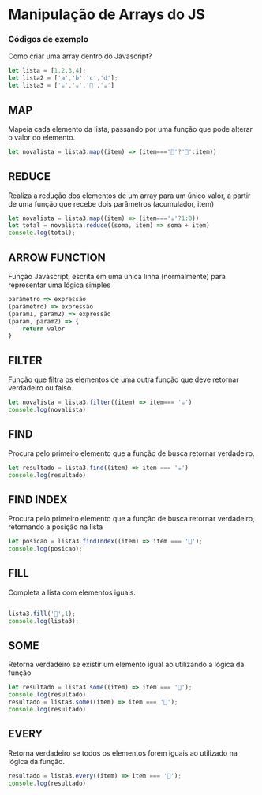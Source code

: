 # Manipulação de Arrays do JS
### Códigos de exemplo
Como criar uma array dentro do Javascript?

```javascript
let lista = [1,2,3,4];
let lista2 = ['a','b','c','d'];
let lista3 = ['☕','☕','🥛','☕']
```

## MAP
Mapeia cada elemento da lista, passando por uma função que pode alterar o valor do elemento.
```javascript
let novalista = lista3.map((item) => (item==='🥛'?'🥤':item))
```

## REDUCE
Realiza a redução dos elementos de um array para um único valor, a partir de uma função que recebe dois parâmetros (acumulador, item)
```javascript
let novalista = lista3.map((item) => (item==='☕'?1:0))
let total = novalista.reduce((soma, item) => soma + item)
console.log(total);
```

## ARROW FUNCTION
Função Javascript, escrita em uma única linha (normalmente) para representar uma lógica simples
```javascript
parâmetro => expressão
(parâmetro) => expressão
(param1, param2) => expressão
(param, param2) => {
    return valor
}
```

## FILTER
Função que filtra os elementos de uma outra função que deve retornar verdadeiro ou falso.
```javascript
let novalista = lista3.filter((item) => item=== '☕')
console.log(novalista)
```

## FIND
Procura pelo primeiro elemento que a função de busca retornar verdadeiro.
```javascript
let resultado = lista3.find((item) => item === '☕')
console.log(resultado)
```

## FIND INDEX
Procura pelo primeiro elemento que a função de busca retornar verdadeiro, retornando a posição na lista
```javascript
let posicao = lista3.findIndex((item) => item === '🥛');
console.log(posicao);
```

## FILL
Completa a lista com elementos iguais.
```javascript

lista3.fill('🐸',1); 
console.log(lista3);
```

## SOME
Retorna verdadeiro se existir um elemento igual ao utilizando a lógica da função
```javascript
let resultado = lista3.some((item) => item === '🐸');
console.log(resultado)
resultado = lista3.some((item) => item === '🥛');
console.log(resultado)
```
## EVERY
Retorna verdadeiro se todos os elementos forem iguais ao utilizado na lógica da função.
```javascript
resultado = lista3.every((item) => item === '🥛');
console.log(resultado)
```